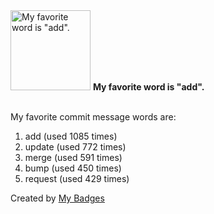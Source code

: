 <img src="https://my-badges.github.io/my-badges/favorite-word.png" alt="My favorite word is &quot;add&quot;." title="My favorite word is &quot;add&quot;." width="128">
<strong>My favorite word is &quot;add&quot;.</strong>
<br><br>

My favorite commit message words are:

1. add (used 1085 times)
2. update (used 772 times)
3. merge (used 591 times)
4. bump (used 450 times)
5. request (used 429 times)


Created by <a href="https://github.com/my-badges/my-badges">My Badges</a>